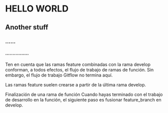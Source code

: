 # HELLO WORLD
## Another stuff
### ......
#### ................
Ten en cuenta que las ramas feature combinadas con la rama develop conforman, a todos efectos, el flujo de trabajo de ramas de función. Sin embargo, el flujo de trabajo Gitflow no termina aquí.

Las ramas feature suelen crearse a partir de la última rama develop.

Finalización de una rama de función
Cuando hayas terminado con el trabajo de desarrollo en la función, el siguiente paso es fusionar feature_branch en develop.